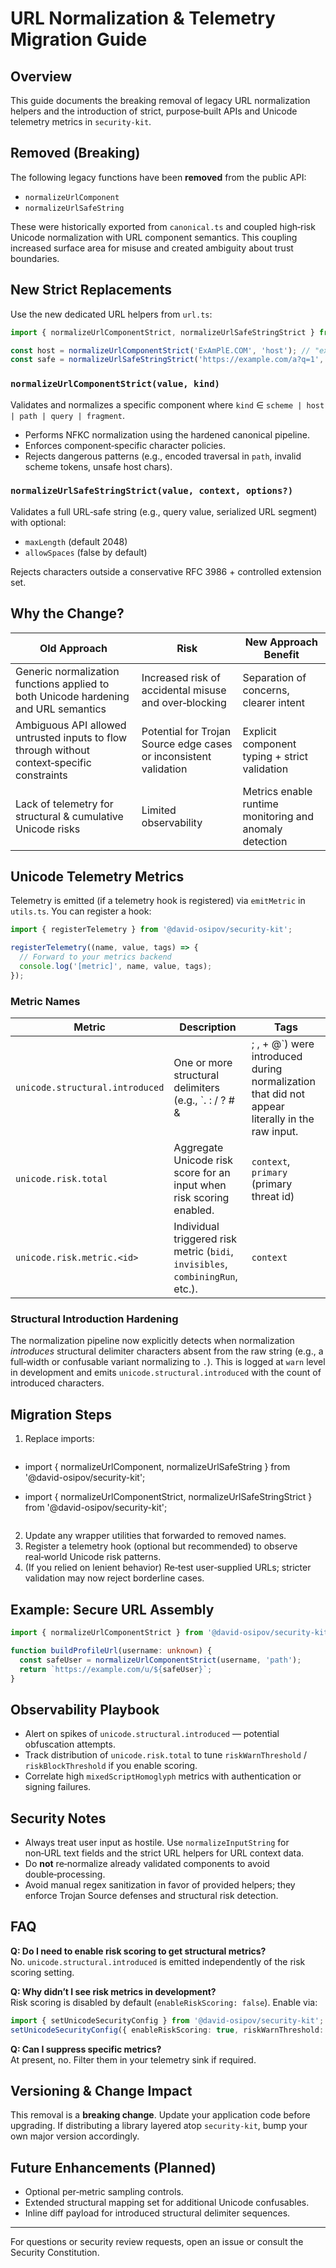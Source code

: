 # URL Normalization & Telemetry Migration Guide

## Overview
This guide documents the breaking removal of legacy URL normalization helpers and the introduction of strict, purpose‑built APIs and Unicode telemetry metrics in `security-kit`.

## Removed (Breaking)
The following legacy functions have been **removed** from the public API:
- `normalizeUrlComponent`
- `normalizeUrlSafeString`

These were historically exported from `canonical.ts` and coupled high‑risk Unicode normalization with URL component semantics. This coupling increased surface area for misuse and created ambiguity about trust boundaries.

## New Strict Replacements
Use the new dedicated URL helpers from `url.ts`:

```ts
import { normalizeUrlComponentStrict, normalizeUrlSafeStringStrict } from '@david-osipov/security-kit';

const host = normalizeUrlComponentStrict('ExAmPlE.COM', 'host'); // "example.com"
const safe = normalizeUrlSafeStringStrict('https://example.com/a?q=1', 'url');
```

### `normalizeUrlComponentStrict(value, kind)`
Validates and normalizes a specific component where `kind` ∈ `scheme | host | path | query | fragment`.
- Performs NFKC normalization using the hardened canonical pipeline.
- Enforces component‑specific character policies.
- Rejects dangerous patterns (e.g., encoded traversal in `path`, invalid scheme tokens, unsafe host chars).

### `normalizeUrlSafeStringStrict(value, context, options?)`
Validates a full URL‑safe string (e.g., query value, serialized URL segment) with optional:
- `maxLength` (default 2048)
- `allowSpaces` (false by default)

Rejects characters outside a conservative RFC 3986 + controlled extension set.

## Why the Change?
| Old Approach | Risk | New Approach Benefit |
|--------------|------|----------------------|
| Generic normalization functions applied to both Unicode hardening and URL semantics | Increased risk of accidental misuse and over‑blocking | Separation of concerns, clearer intent |
| Ambiguous API allowed untrusted inputs to flow through without context‑specific constraints | Potential for Trojan Source edge cases or inconsistent validation | Explicit component typing + strict validation |
| Lack of telemetry for structural & cumulative Unicode risks | Limited observability | Metrics enable runtime monitoring and anomaly detection |

## Unicode Telemetry Metrics
Telemetry is emitted (if a telemetry hook is registered) via `emitMetric` in `utils.ts`. You can register a hook:

```ts
import { registerTelemetry } from '@david-osipov/security-kit';

registerTelemetry((name, value, tags) => {
  // Forward to your metrics backend
  console.log('[metric]', name, value, tags);
});
```

### Metric Names
| Metric | Description | Tags |
|--------|-------------|------|
| `unicode.structural.introduced` | One or more structural delimiters (e.g., `. : / ? # & | ; , + @`) were introduced during normalization that did not appear literally in the raw input. | `context` |
| `unicode.risk.total` | Aggregate Unicode risk score for an input when risk scoring enabled. | `context`, `primary` (primary threat id) |
| `unicode.risk.metric.<id>` | Individual triggered risk metric (`bidi`, `invisibles`, `combiningRun`, etc.). | `context` |

### Structural Introduction Hardening
The normalization pipeline now explicitly detects when normalization *introduces* structural delimiter characters absent from the raw string (e.g., a full‑width or confusable variant normalizing to `.`). This is logged at `warn` level in development and emits `unicode.structural.introduced` with the count of introduced characters.

## Migration Steps
1. Replace imports:
   ```diff
- import { normalizeUrlComponent, normalizeUrlSafeString } from '@david-osipov/security-kit';
+ import { normalizeUrlComponentStrict, normalizeUrlSafeStringStrict } from '@david-osipov/security-kit';
   ```
2. Update any wrapper utilities that forwarded to removed names.
3. Register a telemetry hook (optional but recommended) to observe real‑world Unicode risk patterns.
4. (If you relied on lenient behavior) Re‑test user‑supplied URLs; stricter validation may now reject borderline cases.

## Example: Secure URL Assembly
```ts
import { normalizeUrlComponentStrict } from '@david-osipov/security-kit';

function buildProfileUrl(username: unknown) {
  const safeUser = normalizeUrlComponentStrict(username, 'path');
  return `https://example.com/u/${safeUser}`;
}
```

## Observability Playbook
- Alert on spikes of `unicode.structural.introduced` — potential obfuscation attempts.
- Track distribution of `unicode.risk.total` to tune `riskWarnThreshold` / `riskBlockThreshold` if you enable scoring.
- Correlate high `mixedScriptHomoglyph` metrics with authentication or signing failures.

## Security Notes
- Always treat user input as hostile. Use `normalizeInputString` for non‑URL text fields and the strict URL helpers for URL context data.
- Do **not** re‑normalize already validated components to avoid double‑processing.
- Avoid manual regex sanitization in favor of provided helpers; they enforce Trojan Source defenses and structural risk detection.

## FAQ
**Q: Do I need to enable risk scoring to get structural metrics?**  
No. `unicode.structural.introduced` is emitted independently of the risk scoring setting.

**Q: Why didn’t I see risk metrics in development?**  
Risk scoring is disabled by default (`enableRiskScoring: false`). Enable via:
```ts
import { setUnicodeSecurityConfig } from '@david-osipov/security-kit';
setUnicodeSecurityConfig({ enableRiskScoring: true, riskWarnThreshold: 20, riskBlockThreshold: 60 });
```

**Q: Can I suppress specific metrics?**  
At present, no. Filter them in your telemetry sink if required.

## Versioning & Change Impact
This removal is a **breaking change**. Update your application code before upgrading. If distributing a library layered atop `security-kit`, bump your own major version accordingly.

## Future Enhancements (Planned)
- Optional per‑metric sampling controls.
- Extended structural mapping set for additional Unicode confusables.
- Inline diff payload for introduced structural delimiter sequences.

---
For questions or security review requests, open an issue or consult the Security Constitution.
